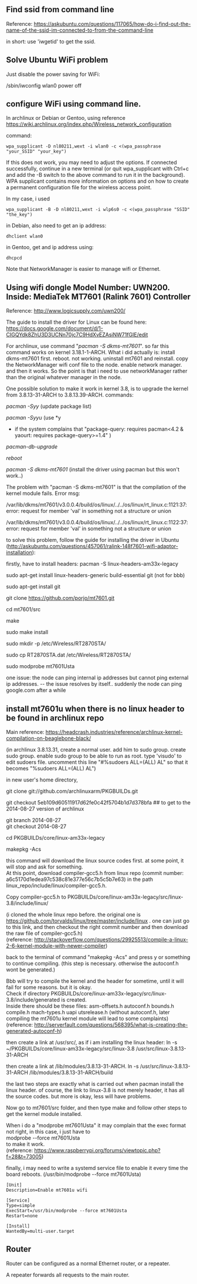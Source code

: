 Find ssid from command line
------------------------------

Reference: https://askubuntu.com/questions/117065/how-do-i-find-out-the-name-of-the-ssid-im-connected-to-from-the-command-line

in short: use 'iwgetid' to get the ssid. 


Solve Ubuntu WiFi problem
----------------------

Just disable the power saving for WiFi:

/sbin/iwconfig wlan0 power off


configure WiFi using command line.
------------------------------

In archlinux or Debian or Gentoo, using reference https://wiki.archlinux.org/index.php/Wireless_network_configuration

command:

    wpa_supplicant -D nl80211,wext -i wlan0 -c <(wpa_passphrase "your_SSID" "your_key")

If this does not work, you may need to adjust the options. If connected successfully, continue in a new terminal (or quit wpa_supplicant with Ctrl+c and add the -B switch to the above command to run it in the background). WPA supplicant contains more information on options and on how to create a permanent configuration file for the wireless access point. 

In my case, i used 

    wpa_supplicant -B -D nl80211,wext -i wlp6s0 -c <(wpa_passphrase "SSID" "the_key")

in Debian, also need to get an ip address:

    dhclient wlan0

in Gentoo, get and ip address using:

    dhcpcd

Note that NetworkManager is easier to manage wifi or Ethernet.


Using wifi dongle Model Number: UWN200. Inside: MediaTek MT7601 (Ralink 7601) Controller
-------------------------------

Reference: http://www.logicsupply.com/uwn200/

The guide to install the driver for Linux can be found here: https://docs.google.com/document/d/1-CIGQYdk8ZhU3D3UCNn70jc7C9HdXvEZAsiNW71fGIE/edit

For archlinux, use command "*pacman -S dkms-mt7601*". so far this command works on kernel 3.18.1-1-ARCH. 
What i did actually is: install dkms-mt7601 first. reboot. not working. uninstall mt7601 and reinstall. copy the NetworkManager wifi conf file to the node. enable network manager. and then it works.
So the point is that i need to use networkManager rather than the original whatever manager in the node.

One possible solution to make it work in kernel 3.8, is to upgrade the kernel from 3.8.13-31-ARCH to 3.8.13.39-ARCH. commands:

*pacman -Syy* (update package list)

*pacman -Syyu* (use *y
* if the system complains that "package-query: requires pacman<4.2 & yaourt: requires package-query>=1.4" )

*pacman-db-upgrade*

*reboot*

*pacman -S dkms-mt7601* (install the driver using pacman but this won't work..)

The problem with "pacman -S dkms-mt7601" is that the compilation of the kernel module fails. Error msg:

/var/lib/dkms/mt7601/v3.0.0.4/build/os/linux/../../os/linux/rt_linux.c:1121:37: error: request for member 'val' in something not a structure or union

/var/lib/dkms/mt7601/v3.0.0.4/build/os/linux/../../os/linux/rt_linux.c:1122:37: error: request for member 'val' in something not a structure or union


to solve this problem, follow the guide for installing the driver in Ubuntu (http://askubuntu.com/questions/457061/ralink-148f7601-wifi-adaptor-installation): 

firstly, have to install headers: pacman -S linux-headers-am33x-legacy

sudo apt-get install linux-headers-generic build-essential git (not for bbb)

sudo apt-get install git

git clone https://github.com/porjo/mt7601.git 

cd mt7601/src

make

sudo make install

sudo mkdir -p /etc/Wireless/RT2870STA/

sudo cp RT2870STA.dat /etc/Wireless/RT2870STA/

sudo modprobe mt7601Usta

one issue: the node can ping internal ip addresses but cannot ping external ip addresses. -- the issue resolves by itself.. suddenly the node can ping google.com after a while


install mt7601u when there is no linux header to be found in archlinux repo
------------------------------------------------------
Main reference: https://headcrash.industries/reference/archlinux-kernel-compilation-on-beaglebone-black/

(in archlinux 3.8.13.31, create a normal user. add him to sudo group. create sudo group. enable sudo group to be able to run as root. type 'visudo' to edit sudoers file. uncomment this line "#%sudoers    ALL=(ALL) AL" so that it becomes "%sudoers    ALL=(ALL) AL")

in new user's home directory,

git clone git://github.com/archlinuxarm/PKGBUILDs.git

git checkout 5eb109d60511917d62fe0c42f5704b1d7d378bfa  ## to get to the 2014-08-27 version of archlinux

git branch 2014-08-27  
git checkout 2014-08-27

cd PKGBUILDs/core/linux-am33x-legacy

makepkg -Acs

this command will download the linux source codes first. at some point, it will stop and ask for something.  
At this point, download compiler-gcc5.h from linux repo (commit number: a6c5170d1edea97c538c81e377e56c7b5c5b7e63) in the path linux_repo/include/linux/compiler-gcc5.h.

Copy compiler-gcc5.h to PKGBUILDs/core/linux-am33x-legacy/src/linux-3.8/include/linux/

(i cloned the whole linux repo before. the original one is https://github.com/torvalds/linux/tree/master/include/linux . one can just go to this link, and then checkout the right commit number and then download the raw file of compiler-gcc5.h)  
(reference: http://stackoverflow.com/questions/29925513/compile-a-linux-2-6-kernel-module-with-newer-compiler)

back to the terminal of command "makepkg -Acs" and press y or something to continue compiling. (this step is necessary. otherwise the autoconf.h wont be generated.)

Bbb will try to compile the kernel and the header for sometime, until it will fail for some reasons. but it is okay.  
Check if directory PKGBUILDs/core/linux-am33x-legacy/src/linux-3.8/include/generated is created.   
Inside there should be these files: asm-offsets.h  autoconf.h  bounds.h  compile.h	mach-types.h  uapi  utsrelease.h (without autoconf.h, later compiling the mt7601u kernel module will lead to some complaints) (reference: http://serverfault.com/questions/568395/what-is-creating-the-generated-autoconf-h)  

then create a link at /usr/src/, as if i am installing the linux header: ln -s ~/PKGBUILDs/core/linux-am33x-legacy/src/linux-3.8 /usr/src/linux-3.8.13-31-ARCH

then create a link at /lib/modules/3.8.13-31-ARCH. ln -s /usr/src/linux-3.8.13-31-ARCH /lib/modules/3.8.13-31-ARCH/build  

the last two steps are exactly what is carried out when pacman install the linux header. of course, the link to linux-3.8 is not merely header, it has all the source codes. but more is okay, less will have problems.

Now go to mt7601/src folder, and then type make and follow other steps to get the kernel module installed.

When i do a "modprobe mt7601Usta" it may complain that the exec format not right, in this case, i just have to  
modprobe --force mt7601Usta   
to make it work.  
(reference: https://www.raspberrypi.org/forums/viewtopic.php?f=28&t=73005)

finally, i may need to write a systemd service file to enable it every time the board reboots. (/usr/bin/modprobe --force mt7601Usta)
```
[Unit]
Description=Enable mt7601u wifi

[Service]
Type=simple
ExecStart=/usr/bin/modprobe --force mt7601Usta
Restart=none

[Install]
WantedBy=multi-user.target
```

Router
-----------------------

Router can be configured as a normal Ethernet router, or a repeater.

A repeater forwards all requests to the main router.
